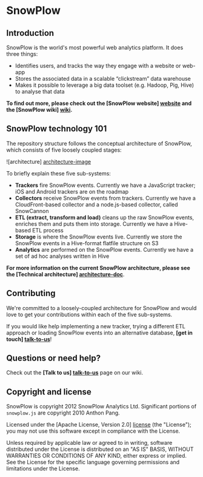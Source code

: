 # SnowPlow

## Introduction

SnowPlow is the world's most powerful web analytics platform. It does three things:

* Identifies users, and tracks the way they engage with a website or web-app
* Stores the associated data in a scalable “clickstream” data warehouse
* Makes it possible to leverage a big data toolset (e.g. Hadoop, Pig, Hive) to analyse that data

**To find out more, please check out the [SnowPlow website] [website] and the [SnowPlow wiki] [wiki].**

## SnowPlow technology 101

The repository structure follows the conceptual architecture of SnowPlow, which consists of five loosely coupled stages:

![architecture] [architecture-image]

To briefly explain these five sub-systems:

* **Trackers** fire SnowPlow events. Currently we have a JavaScript tracker; iOS and Android trackers are on the roadmap
* **Collectors** receive SnowPlow events from trackers. Currently we have a CloudFront-based collector and a node.js-based collector, called SnowCannon
* **ETL (extract, transform and load)** cleans up the raw SnowPlow events, enriches them and puts them into storage. Currently we have a Hive-based ETL process
* **Storage** is where the SnowPlow events live. Currently we store the SnowPlow events in a Hive-format flatfile structure on S3
* **Analytics** are performed on the SnowPlow events. Currently we have a set of ad hoc analyses written in Hive 

**For more information on the current SnowPlow architecture, please see the [Technical architecture] [architecture-doc]**.

## Contributing

We're committed to a loosely-coupled architecture for SnowPlow and would love to get your contributions within each of the five sub-systems.

If you would like help implementing a new tracker, trying a different ETL approach or loading SnowPlow events into an alternative database, **[get in touch] [talk-to-us]**!

## Questions or need help?

Check out the **[Talk to us] [talk-to-us]** page on our wiki.

## Copyright and license

SnowPlow is copyright 2012 SnowPlow Analytics Ltd. Significant portions of `snowplow.js`
are copyright 2010 Anthon Pang.

Licensed under the [Apache License, Version 2.0] [license] (the "License");
you may not use this software except in compliance with the License.

Unless required by applicable law or agreed to in writing, software
distributed under the License is distributed on an "AS IS" BASIS,
WITHOUT WARRANTIES OR CONDITIONS OF ANY KIND, either express or implied.
See the License for the specific language governing permissions and
limitations under the License.

[website]: http://snowplowanalytics.com
[wiki]: https://github.com/snowplow/snowplow/wiki
[architecture-image]: https://github.com/snowplow/snowplow/raw/master/architecture.png
[architecture-doc]: https://github.com/snowplow/snowplow/wiki/Technical-architecture
[talk-to-us]: https://github.com/snowplow/snowplow/wiki/Talk-to-us
[license]: http://www.apache.org/licenses/LICENSE-2.0